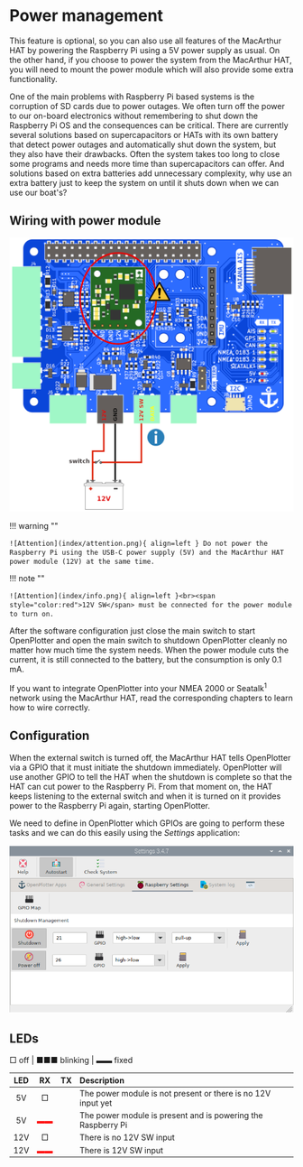 # Power management

This feature is optional, so you can also use all features of the MacArthur HAT by powering the Raspberry Pi using a 5V power supply as usual. On the other hand, if you choose to power the system from the MacArthur HAT, you will need to mount the power module which will also provide some extra functionality.

One of the main problems with Raspberry Pi based systems is the corruption of SD cards due to power outages. We often turn off the power to our on-board electronics without remembering to shut down the Raspberry Pi OS and the consequences can be critical. There are currently several solutions based on supercapacitors or HATs with its own battery that detect power outages and automatically shut down the system, but they also have their drawbacks. Often the system takes too long to close some programs and needs more time than supercapacitors can offer. And solutions based on extra batteries add unnecessary complexity, why use an extra battery just to keep the system on until it shuts down when we can use our boat's?

## Wiring with power module

![Wiring with power module](power/powering.png)

!!! warning ""

    ![Attention](index/attention.png){ align=left } Do not power the Raspberry Pi using the USB-C power supply (5V) and the MacArthur HAT power module (12V) at the same time.

!!! note ""

    ![Attention](index/info.png){ align=left }<br><span style="color:red">12V SW</span> must be connected for the power module to turn on.

After the software configuration just close the main switch to start OpenPlotter and open the main switch to shutdown OpenPlotter cleanly no matter how much time the system needs. When the power module cuts the current, it is still connected to the battery, but the consumption is only 0.1 mA.

If you want to integrate OpenPlotter into your NMEA 2000 or Seatalk<sup>1</sup> network using the MacArthur HAT, read the corresponding chapters to learn how to wire correctly.

## Configuration

When the external switch is turned off, the MacArthur HAT tells OpenPlotter via a GPIO that it must initiate the shutdown immediately. OpenPlotter will use another GPIO to tell the HAT when the shutdown is complete so that the HAT can cut power to the Raspberry Pi. From that moment on, the HAT keeps listening to the external switch and when it is turned on it provides power to the Raspberry Pi again, starting OpenPlotter.

We need to define in OpenPlotter which GPIOs are going to perform these tasks and we can do this easily using the *Settings* application:

![Configuration](power/power.png)

## LEDs

□ off | ■■■ blinking |  ▬▬ fixed

|LED|RX|TX|Description|
|:--:|:--:|:--:|:---|
| 5V | □ |  | The power module is not present or there is no 12V input yet |
| 5V |<span style="color:red">▬▬</span>|  | The power module is present and is powering the Raspberry Pi |
| 12V | □ |  | There is no 12V SW input |
| 12V |<span style="color:red">▬▬</span>|  | There is 12V SW input |